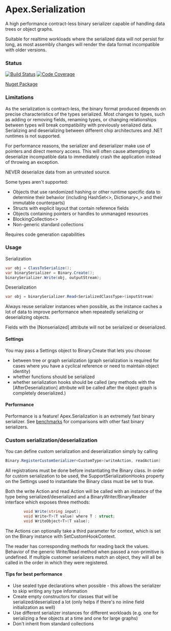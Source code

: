 ﻿# Apex.Serialization

A high performance contract-less binary serializer capable of handling data trees or object graphs.

Suitable for realtime workloads where the serialized data will not persist for long, as most assembly changes will render the data format incompatible with older versions.

### Status

[![Build Status](https://numenfall.visualstudio.com/Libraries/_apis/build/status/dbolin.Apex.Serialization?branchName=master)](https://numenfall.visualstudio.com/Libraries/_build/latest?definitionId=11&branchName=master) <!-- [![Tests](https://img.shields.io/azure-devops/tests/numenfall/Libraries/11.svg?compact_message)](https://numenfall.visualstudio.com/Libraries/_build/latest?definitionId=11&branchName=master) -->
[![Code Coverage](https://img.shields.io/azure-devops/coverage/numenfall/Libraries/11/master.svg)](https://numenfall.visualstudio.com/Libraries/_build/latest?definitionId=11&branchName=master)

[Nuget Package](https://www.nuget.org/packages/Apex.Serialization/)

### Limitations

As the serialization is contract-less, the binary format produced depends on precise characteristics of the types serialized. Most changes to types, such as adding or removing fields, renaming types, or changing relationships between types will break compatibility with previously serialized data.  Serializing and deserializing between different chip architectures and .NET runtimes is not supported.

For performance reasons, the serializer and deserializer make use of pointers and direct memory access.  This will often cause attempting to deserialize incompatible data to immediately crash the application instead of throwing an exception.

NEVER deserialize data from an untrusted source.

Some types aren't supported:
- Objects that use randomized hashing or other runtime specific data to determine their behavior (including HashSet<>, Dictionary<,> and their immutable counterparts)
- Structs with explicit layout that contain reference fields
- Objects containing pointers or handles to unmanaged resources
- BlockingCollection\<>
- Non-generic standard collections

Requires code generation capabilities

### Usage

Serialization
```csharp
var obj = ClassToSerialize();
var binarySerializer = Binary.Create();
binarySerializer.Write(obj, outputStream);
```

Deserialization
```csharp
var obj = binarySerializer.Read<SerializedClassType>(inputStream)
```

Always reuse serializer instances when possible, as the instance caches a lot of data to improve performance when repeatedly serializing or deserializing objects.

Fields with the [Nonserialized] attribute will not be serialized or deserialized.

#### Settings

You may pass a Settings object to Binary.Create that lets you choose:
- between tree or graph serialization (graph serialization is required for cases where you have a cyclical reference or need to maintain object identity)
- whether functions should be serialized
- whether serialization hooks should be called (any methods with the [AfterDeserialization] attribute will be called after the object graph is completely deserialized.)

#### Performance

Performance is a feature!  Apex.Serialization is an extremely fast binary serializer.  See [benchmarks](Benchmarks.md) for comparisons with other fast binary serializers.

### Custom serialization/deserialization

You can define custom serialization and deserialization simply by calling
```csharp
Binary.RegisterCustomSerializer<CustomType>(writeAction, readAction)
```

All registrations must be done before instantiating the Binary class.  In order for custom serialization to be used, the SupportSerializationHooks property on the Settings used to instantiate the Binary class must be set to true.

Both the write Action and read Action will be called with an instance of the type being serialized/deserialized and a BinaryWriter/BinaryReader interface which exposes three methods:

```csharp
        void Write(string input);
        void Write<T>(T value) where T : struct;
        void WriteObject<T>(T value);
```

The Actions can optionally take a third parameter for context, which is set on the Binary instance with SetCustomHookContext.

The reader has corresponding methods for reading back the values.  Behavior of the generic Write/Read method when passed a non-primitive is undefined.  If multiple customer serializers match an object, they will all be called in the order in which they were registered.

#### Tips for best performance

- Use sealed type declarations when possible - this allows the serializer to skip writing any type information
- Create empty constructors for classes that will be serialized/deserialized a lot (only helps if there's no inline field initialization as well)
- Use different serializer instances for different workloads (e.g. one for serializing a few objects at a time and one for large graphs)
- Don't inherit from standard collections
